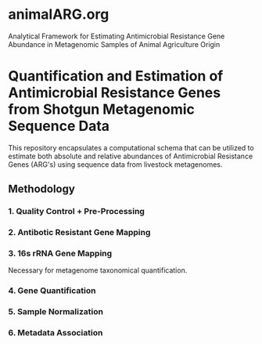 # animalARG.org
Analytical Framework for Estimating Antimicrobial Resistance Gene Abundance in Metagenomic Samples of Animal Agriculture Origin

# Quantification and Estimation of Antimicrobial Resistance Genes from Shotgun Metagenomic Sequence Data
This repository encapsulates a computational schema that can be utilized to estimate both absolute and relative abundances of Antimicrobial Resistance Genes (ARG's) using sequence data from livestock metagenomes. 

## Methodology
### 1.  Quality Control + Pre-Processing
### 2.  Antibotic Resistant Gene Mapping
### 3.  16s rRNA Gene Mapping
Necessary for metagenome taxonomical quantification.
### 4.  Gene Quantification
### 5.  Sample Normalization
### 6.  Metadata Association
